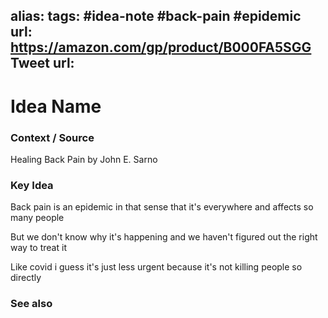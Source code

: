 alias: 
tags: #idea-note #back-pain #epidemic
url: https://amazon.com/gp/product/B000FA5SGG
Tweet url: 
---
# Idea Name

### Context / Source
Healing Back Pain
by John E. Sarno


### Key Idea

Back pain is an epidemic
in that sense that it's everywhere
and affects so many people

But we don't know why it's happening
and we haven't figured out the right way to treat it

Like covid i guess
it's just less urgent because it's not killing people so directly


### See also
